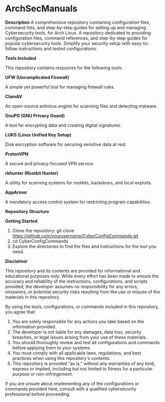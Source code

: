 # ArchSecManuals

**Description**
A comprehensive repository containing configuration files, command lists, and step-by-step guides for setting up and managing Cybersecurity tools, for Arch Linux.
A repository dedicated to providing configuration files, command references, and step-by-step guides for popular cybersecurity tools. Simplify your security setup with easy-to-follow instructions and tested configurations.

**Tools Included**

This repository contains resources for the following tools:

**UFW (Uncomplicated Firewall)**

A simple yet powerful tool for managing firewall rules.

**ClamAV**

An open-source antivirus engine for scanning files and detecting malware.

**GnuPG (GNU Privacy Guard)**

A tool for encrypting data and creating digital signatures.

**LUKS (Linux Unified Key Setup)**

Disk encryption software for securing sensitive data at rest.

**ProtonVPN**

A secure and privacy-focused VPN service.

**rkhunter (Rootkit Hunter)**

A utility for scanning systems for rootkits, backdoors, and local exploits.

**AppArmor**

A mandatory access control system for restricting program capabilities.

**Repository Structure**

**Getting Started**

1. Clone the repository: git clone https://github.com/yourusername/CyberConfigCommands.git
2. cd CyberConfigCommands
3. Explore the directories to find the files and instructions for the tool you need.

**Disclaimer**

This repository and its contents are provided for informational and educational purposes only. While every effort has been made to ensure the accuracy and reliability of the instructions, configurations, and scripts provided, the developer assumes no responsibility for any errors, omissions, or potential security risks resulting from the use or misuse of the materials in this repository.

By using the tools, configurations, or commands included in this repository, you agree that:

1. You are solely responsible for any actions you take based on the information provided.
2. The developer is not liable for any damages, data loss, security breaches, or legal issues arising from your use of these materials.
3. You should thoroughly review and test all configurations and commands before applying them to your systems.
4. You must comply with all applicable laws, regulations, and best practices when using this repository's contents.
5. This repository is provided "as is," without any warranties of any kind, express or implied, including but not limited to fitness for a particular purpose or non-infringement.

If you are unsure about implementing any of the configurations or commands provided here, consult with a qualified cybersecurity professional before proceeding.
